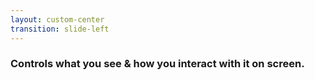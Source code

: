 ```yaml
---
layout: custom-center
transition: slide-left
---
```


### Controls what you see & how you interact with it on screen.
